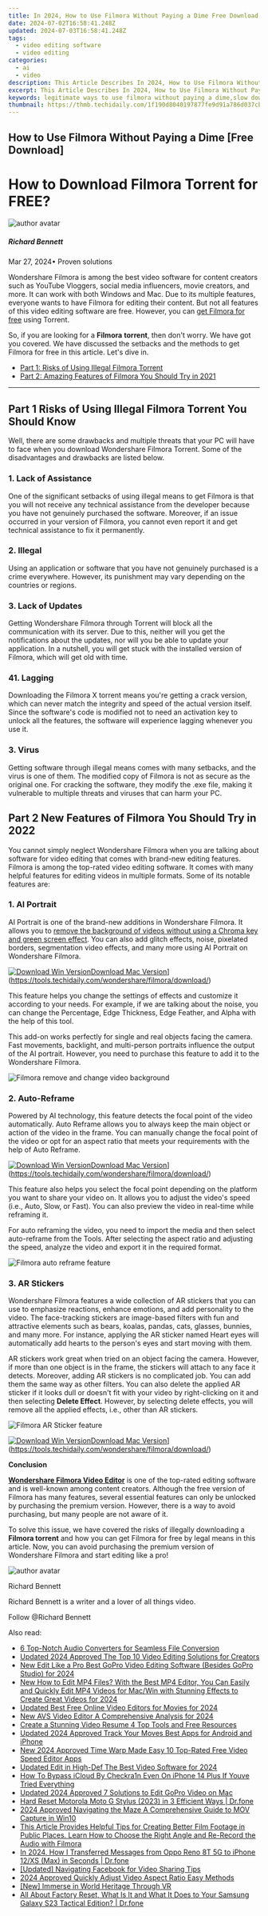 ```yaml
---
title: In 2024, How to Use Filmora Without Paying a Dime Free Download
date: 2024-07-02T16:58:41.248Z
updated: 2024-07-03T16:58:41.248Z
tags: 
  - video editing software
  - video editing
categories: 
  - ai
  - video
description: This Article Describes In 2024, How to Use Filmora Without Paying a Dime Free Download
excerpt: This Article Describes In 2024, How to Use Filmora Without Paying a Dime Free Download
keywords: legitimate ways to use filmora without paying a dime,slow down time free slow motion video editing with filmora,filmora 13 download free the ultimate video editing software 2024,how to download filmora for free without risking your pc,how to use filmora without paying a dime free download,slow down the action free video editing with filmora,watermark free videos how to remove filmora branding with or without paying
thumbnail: https://thmb.techidaily.com/1f190d8040197877fe9d91a786d037cb715f0068f8eaaf0f310614210c430f98.jpg
---
```


## How to Use Filmora Without Paying a Dime [Free Download]

# How to Download Filmora Torrent for FREE?

![author avatar](https://images.wondershare.com/filmora/article-images/richard-bennett.jpg)

##### Richard Bennett

 Mar 27, 2024• Proven solutions

Wondershare Filmora is among the best video software for content creators such as YouTube Vloggers, social media influencers, movie creators, and more. It can work with both Windows and Mac. Due to its multiple features, everyone wants to have Filmora for editing their content. But not all features of this video editing software are free. However, you can [get Filmora for free](https://tools.techidaily.com/wondershare/filmora/download/) using Torrent.

So, if you are looking for a **Filmora** **torrent**, then don't worry. We have got you covered. We have discussed the setbacks and the methods to get Filmora for free in this article. Let's dive in.

* [Part 1: Risks of Using Illegal Filmora Torrent](#part1)
* [Part 2: Amazing Features of Filmora You Should Try in 2021](#part2)

---

## Part 1  Risks of Using Illegal Filmora Torrent You Should Know

Well, there are some drawbacks and multiple threats that your PC will have to face when you download Wondershare Filmora Torrent. Some of the disadvantages and drawbacks are listed below.

### 1\.  Lack of Assistance

One of the significant setbacks of using illegal means to get Filmora is that you will not receive any technical assistance from the developer because you have not genuinely purchased the software. Moreover, if an issue occurred in your version of Filmora, you cannot even report it and get technical assistance to fix it permanently.

### 2\.  Illegal

Using an application or software that you have not genuinely purchased is a crime everywhere. However, its punishment may vary depending on the countries or regions.

### 3\.  Lack of Updates

Getting Wondershare Filmora through Torrent will block all the communication with its server. Due to this, neither will you get the notifications about the updates, nor will you be able to update your application. In a nutshell, you will get stuck with the installed version of Filmora, which will get old with time.

### 41\.  Lagging

Downloading the Filmora X torrent means you're getting a crack version, which can never match the integrity and speed of the actual version itself. Since the software's code is modified not to need an activation key to unlock all the features, the software will experience lagging whenever you use it.

### 3\.  Virus

Getting software through illegal means comes with many setbacks, and the virus is one of them. The modified copy of Filmora is not as secure as the original one. For cracking the software, they modify the .exe file, making it vulnerable to multiple threats and viruses that can harm your PC.

## Part 2  New Features of Filmora You Should Try in 2022

You cannot simply neglect Wondershare Filmora when you are talking about software for video editing that comes with brand-new editing features. Filmora is among the top-rated video editing software. It comes with many helpful features for editing videos in multiple formats. Some of its notable features are:

### 1\.  AI Portrait

AI Portrait is one of the brand-new additions in Wondershare Filmora. It allows you to [remove the background of videos without using a Chroma key and green screen effect](https://tools.techidaily.com/wondershare/filmora/download/). You can also add glitch effects, noise, pixelated borders, segmentation video effects, and many more using AI Portrait on Wondershare Filmora.

[![Download Win Version](https://images.wondershare.com/filmora/guide/download-btn-win.jpg)](https://tools.techidaily.com/wondershare/filmora/download/)[Download Mac Version](https://images.wondershare.com/filmora/guide/download-btn-mac.jpg)](https://tools.techidaily.com/wondershare/filmora/download/)

This feature helps you change the settings of effects and customize it according to your needs. For example, if we are talking about the noise, you can change the Percentage, Edge Thickness, Edge Feather, and Alpha with the help of this tool.

This add-on works perfectly for single and real objects facing the camera. Fast movements, backlight, and multi-person portraits influence the output of the AI portrait. However, you need to purchase this feature to add it to the Wondershare Filmora.

![Filmora remove and change video background](https://images.wondershare.com/filmora/article-images/add-new-video-background.jpg)

### 2\.  Auto-Reframe

Powered by AI technology, this feature detects the focal point of the video automatically. Auto Reframe allows you to always keep the main object or action of the video in the frame. You can manually change the focal point of the video or opt for an aspect ratio that meets your requirements with the help of Auto Reframe.

[![Download Win Version](https://images.wondershare.com/filmora/guide/download-btn-win.jpg)](https://tools.techidaily.com/wondershare/filmora/download/)[Download Mac Version](https://images.wondershare.com/filmora/guide/download-btn-mac.jpg)](https://tools.techidaily.com/wondershare/filmora/download/)

This feature also helps you select the focal point depending on the platform you want to share your video on. It allows you to adjust the video's speed (i.e., Auto, Slow, or Fast). You can also preview the video in real-time while reframing it.

For auto reframing the video, you need to import the media and then select auto-reframe from the Tools. After selecting the aspect ratio and adjusting the speed, analyze the video and export it in the required format.

![Filmora auto reframe feature](https://images.wondershare.com/filmora/article-images/filmora-auto-reframe-feature.jpg)

### 3\.  AR Stickers

Wondershare Filmora features a wide collection of AR stickers that you can use to emphasize reactions, enhance emotions, and add personality to the video. The face-tracking stickers are image-based filters with fun and attractive elements such as bears, koalas, pandas, cats, glasses, bunnies, and many more. For instance, applying the AR sticker named Heart eyes will automatically add hearts to the person's eyes and start moving with them.

AR stickers work great when tried on an object facing the camera. However, if more than one object is in the frame, the stickers will attach to any face it detects. Moreover, adding AR stickers is no complicated job. You can add them the same way as other filters. You can also delete the applied AR sticker if it looks dull or doesn't fit with your video by right-clicking on it and then selecting **Delete Effect**. However, by selecting delete effects, you will remove all the applied effects, i.e., other than AR stickers.

![Filmora AR Sticker feature](https://images.wondershare.com/filmora/article-images/filmora-ar-stickers-effects.jpg)

[![Download Win Version](https://images.wondershare.com/filmora/guide/download-btn-win.jpg)](https://tools.techidaily.com/wondershare/filmora/download/)[Download Mac Version](https://images.wondershare.com/filmora/guide/download-btn-mac.jpg)](https://tools.techidaily.com/wondershare/filmora/download/)

**Conclusion**

**[Wondershare Filmora Video Editor](https://tools.techidaily.com/wondershare/filmora/download/)** is one of the top-rated editing software and is well-known among content creators. Although the free version of Filmora has many features, several essential features can only be unlocked by purchasing the premium version. However, there is a way to avoid purchasing, but many people are not aware of it.

To solve this issue, we have covered the risks of illegally downloading a **Filmora torrent** and how you can get Filmora for free by legal means in this article. Now, you can avoid purchasing the premium version of Wondershare Filmora and start editing like a pro!

![author avatar](https://images.wondershare.com/filmora/article-images/richard-bennett.jpg)

Richard Bennett

Richard Bennett is a writer and a lover of all things video.

Follow @Richard Bennett

<span class="atpl-alsoreadstyle">Also read:</span>
<div><ul>
<li><a href="https://smart-video-creator.techidaily.com/6-top-notch-audio-converters-for-seamless-file-conversion/"><u>6 Top-Notch Audio Converters for Seamless File Conversion</u></a></li>
<li><a href="https://smart-video-creator.techidaily.com/updated-2024-approved-the-top-10-video-editing-solutions-for-creators/"><u>Updated 2024 Approved The Top 10 Video Editing Solutions for Creators</u></a></li>
<li><a href="https://smart-video-creator.techidaily.com/new-edit-like-a-pro-best-gopro-video-editing-software-besides-gopro-studio-for-2024/"><u>New Edit Like a Pro Best GoPro Video Editing Software (Besides GoPro Studio) for 2024</u></a></li>
<li><a href="https://smart-video-creator.techidaily.com/new-how-to-edit-mp4-files-with-the-best-mp4-editor-you-can-easily-and-quickly-edit-mp4-videos-for-macwin-with-stunning-effects-to-create-great-videos-for-20/"><u>New How to Edit MP4 Files? With the Best MP4 Editor, You Can Easily and Quickly Edit MP4 Videos for Mac/Win with Stunning Effects to Create Great Videos for 2024</u></a></li>
<li><a href="https://smart-video-creator.techidaily.com/updated-best-free-online-video-editors-for-movies-for-2024/"><u>Updated Best Free Online Video Editors for Movies for 2024</u></a></li>
<li><a href="https://smart-video-creator.techidaily.com/new-avs-video-editor-a-comprehensive-analysis-for-2024/"><u>New AVS Video Editor A Comprehensive Analysis for 2024</u></a></li>
<li><a href="https://smart-video-creator.techidaily.com/create-a-stunning-video-resume-4-top-tools-and-free-resources/"><u>Create a Stunning Video Resume 4 Top Tools and Free Resources</u></a></li>
<li><a href="https://smart-video-creator.techidaily.com/updated-2024-approved-track-your-moves-best-apps-for-android-and-iphone/"><u>Updated 2024 Approved Track Your Moves Best Apps for Android and iPhone</u></a></li>
<li><a href="https://smart-video-creator.techidaily.com/new-2024-approved-time-warp-made-easy-10-top-rated-free-video-speed-editor-apps/"><u>New 2024 Approved Time Warp Made Easy 10 Top-Rated Free Video Speed Editor Apps</u></a></li>
<li><a href="https://smart-video-creator.techidaily.com/updated-edit-in-high-def-the-best-video-software-for-2024/"><u>Updated Edit in High-Def The Best Video Software for 2024</u></a></li>
<li><a href="https://activate-lock.techidaily.com/how-to-bypass-icloud-by-checkra1n-even-on-iphone-14-plus-if-youve-tried-everything-by-drfone-ios/"><u>How To Bypass iCloud By Checkra1n Even On iPhone 14 Plus If Youve Tried Everything</u></a></li>
<li><a href="https://ai-editing-video.techidaily.com/updated-2024-approved-7-solutions-to-edit-gopro-video-on-mac/"><u>Updated 2024 Approved 7 Solutions to Edit GoPro Video on Mac</u></a></li>
<li><a href="https://techidaily.com/hard-reset-motorola-moto-g-stylus-2023-in-3-efficient-ways-drfone-by-drfone-reset-android-reset-android/"><u>Hard Reset Motorola Moto G Stylus (2023) in 3 Efficient Ways | Dr.fone</u></a></li>
<li><a href="https://desktop-recording.techidaily.com/2024-approved-navigating-the-maze-a-comprehensive-guide-to-mov-capture-in-win10/"><u>2024 Approved  Navigating the Maze  A Comprehensive Guide to MOV Capture in Win10</u></a></li>
<li><a href="https://ai-editing-video.techidaily.com/this-article-provides-helpful-tips-for-creating-better-film-footage-in-public-places-learn-how-to-choose-the-right-angle-and-re-record-the-audio-with-filmor/"><u>This Article Provides Helpful Tips for Creating Better Film Footage in Public Places. Learn How to Choose the Right Angle and Re-Record the Audio with Filmora</u></a></li>
<li><a href="https://android-transfer.techidaily.com/in-2024-how-i-transferred-messages-from-oppo-reno-8t-5g-to-iphone-12xs-max-in-seconds-drfone-by-drfone-transfer-from-android-transfer-from-android/"><u>In 2024, How I Transferred Messages from Oppo Reno 8T 5G to iPhone 12/XS (Max) in Seconds | Dr.fone</u></a></li>
<li><a href="https://facebook-video-recording.techidaily.com/updated-navigating-facebook-for-video-sharing-tips/"><u>[Updated] Navigating Facebook for Video Sharing Tips</u></a></li>
<li><a href="https://video-content-creator.techidaily.com/2024-approved-quickly-adjust-video-aspect-ratio-easy-methods/"><u>2024 Approved Quickly Adjust Video Aspect Ratio Easy Methods</u></a></li>
<li><a href="https://some-knowledge.techidaily.com/new-immerse-in-world-heritage-through-vr/"><u>[New] Immerse in World Heritage Through VR</u></a></li>
<li><a href="https://phone-solutions.techidaily.com/all-about-factory-reset-what-is-it-and-what-it-does-to-your-samsung-galaxy-s23-tactical-edition-drfone-by-drfone-reset-android-reset-android/"><u>All About Factory Reset, What Is It and What It Does to Your Samsung Galaxy S23 Tactical Edition? | Dr.fone</u></a></li>
</ul></div>

<ins class="adsbygoogle"
      style="display:block"
      data-ad-client="ca-pub-7571918770474297"
      data-ad-slot="8358498916"
      data-ad-format="auto"
      data-full-width-responsive="true"></ins>